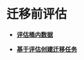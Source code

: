 # 迁移前评估<a name="ZH-CN_TOPIC_0166347562"></a>

-   **[评估桶内数据](评估桶内数据.md)**  

-   **[基于评估创建迁移任务](基于评估创建迁移任务.md)**  


